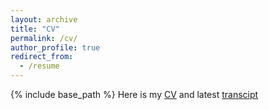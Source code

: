```yaml
---
layout: archive
title: "CV"
permalink: /cv/
author_profile: true
redirect_from:
  - /resume
---
```


{% include base_path %}
 Here is my [CV](https://drive.google.com/file/d/1sma33E0HuN3rnXuvQ099Dj04Bt4tY956/view) and latest [transcipt](https://drive.google.com/file/d/1CjhSn0S9CRwZm_XeCZDXncYEht-toFdY/view?usp=sharing)